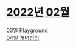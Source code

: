 # [2022년 02월](https://github.com/kongom2/kongom2/tree/main/learn/2022%EB%85%84/2%EC%9B%94)

[03일 Playground](https://github.com/kongom2/kongom2/blob/main/learn/2022%EB%85%84/2%EC%9B%94/03%EC%9D%BC%20Playground.md)<br/>
[04일 개념정리](https://github.com/kongom2/kongom2/blob/main/learn/2022%EB%85%84/2%EC%9B%94/04%EC%9D%BC%20%EA%B0%9C%EB%85%90%20%EC%A0%95%EB%A6%AC.md)<br/>
